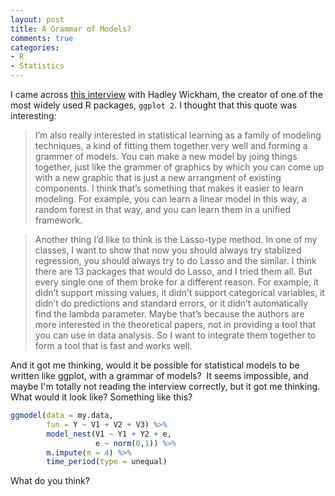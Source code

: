 ```yaml
---
layout: post
title: A Grammar of Models?
comments: true
categories:
- R
- Statistics
---
```



I came across [this interview](http://statr.me/2013/09/a-conversation-with-hadley-wickham/) with Hadley Wickham, the creator of one of the most widely used R packages, `ggplot 2`. I thought that this quote was interesting:

> I’m also really interested in statistical learning as a family of modeling techniques, a kind of fitting them together very well and forming a grammer of models. You can make a new model by joing things together, just like the grammer of graphics by which you can come up with a new graphic that is just a new arrangment of existing components. I think that’s something that makes it easier to learn modeling. For example, you can learn a linear model in this way, a random forest in that way, and you can learn them in a unified framework.

> Another thing I’d like to think is the Lasso-type method. In one of my classes, I want to show that now you should always try stablized regression, you should always try to do Lasso and the similar. I think there are 13 packages that would do Lasso, and I tried them all. But every single one of them broke for a different reason. For example, it didn’t support missing values, it didn’t support categorical variables, it didn’t do predictions and standard errors, or it didn’t automatically find the lambda parameter. Maybe that’s because the authors are more interested in the theoretical papers, not in providing a tool that you can use in data analysis. So I want to integrate them together to form a tool that is fast and works well.


And it got me thinking, would it be possible for statistical models to be written like ggplot, with a grammar of models?  It seems impossible, and maybe I'm totally not reading the interview correctly, but it got me thinking. What would it look like? Something like this?

```r
ggmodel(data = my.data,
        fun = Y ~ V1 + V2 + V3) %>%
        model_nest(V1 ~ Y1 + Y2 + e,
                   e ~ norm(0,1)) %>%
        m.impute(m = 4) %>%
        time_period(type = unequal)
```

What do you think?
